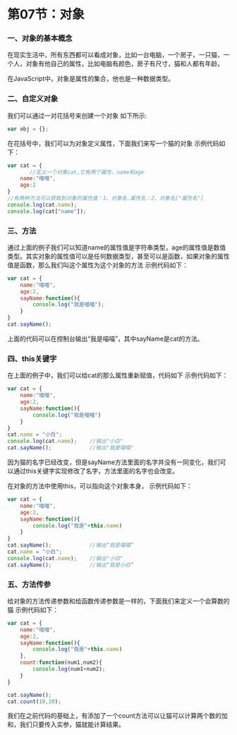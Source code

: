 # 第07节：对象

### 一、对象的基本概念
在现实生活中，所有东西都可以看成对象，比如一台电脑，一个房子，一只猫，一个人，对象有他自己的属性，比如电脑有颜色，房子有尺寸，猫和人都有年龄。

在JavaScript中，对象是属性的集合，他也是一种数据类型。

### 二、自定义对象
我们可以通过一对花括号来创建一个对象
如下所示:

``` js
var obj = {};
```

在花括号中，我们可以为对象定义属性，下面我们来写一个猫的对象
示例代码如下：

``` js
var cat = {   
       //定义一个对象cat,它有两个属性，name和age
    name:"喵喵",
    age:2
}
//有两种方法可以获取到对象的属性值：1、对象名.属性名；2、对象名["属性名"]
console.log(cat.name);    
console.log(cat["name"]);
```


### 三、方法
通过上面的例子我们可以知道name的属性值是字符串类型，age的属性值是数值类型。其实对象的属性值可以是任何数据类型，甚至可以是函数，如果对象的属性值是函数，那么我们叫这个属性为这个对象的方法
示例代码如下：

``` js
var cat = {
    name:"喵喵",
    age:2,
    sayName:function(){
        console.log("我是喵喵");
    }
}
cat.sayName();
```

上面的代码可以在控制台输出“我是喵喵”，其中sayName是cat的方法。


### 四、this关键字
在上面的例子中，我们可以给cat的那么属性重新赋值，代码如下
示例代码如下：

``` js
var cat = {
    name:"喵喵",
    age:2,
    sayName:function(){
        console.log("我是喵喵")
    }
}
cat.name = "小白";
console.log(cat.name);    //输出"小白"
cat.sayName();            //输出"我是喵喵"

```

因为猫的名字已经改变，但是sayName方法里面的名字并没有一同变化，我们可以通过this关键字实现修改了名字，方法里面的名字也会改变。

在对象的方法中使用this，可以指向这个对象本身，
示例代码如下：

``` js
var cat = {
    name:"喵喵",
    age:2,
    sayName:function(){
        console.log("我是"+this.name)
    }
}
cat.sayName();            //输出“我是喵喵”
cat.name = "小白";
console.log(cat.name);    //输出"小白"
cat.sayName();            //输出“我是小白”
```

### 五、方法传参
给对象的方法传递参数和给函数传递参数是一样的，下面我们来定义一个会算数的猫
示例代码如下：

``` js
var cat = {
    name:"喵喵",
    age:2,
    sayName:function(){
        console.log("我是"+this.name)
    },
    count:function(num1,num2){
        console.log(num1+num2);
    }
}

cat.sayName();
cat.count(10,20);
```
我们在之前代码的基础上，有添加了一个count方法可以让猫可以计算两个数的加和，我们只要传入实参，猫就能计算结果。